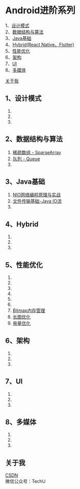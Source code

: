 # Android进阶系列
1、[设计模式](#1设计模式) <br>
2、[数据结构与算法](#2数据结构与算法) </br>
3、[Java基础](#3Java基础)<br>
4、[Hybrid(React Native、Flutter)](#4Hybrid) </br>
5、[性能优化](#5性能优化) </br>
6、[架构](#6架构) </br>
7、[UI](#ui) </br>
8、[多媒体](#media) </br>

[关于我](#关于我)</br>

## 1、设计模式
1.
2.
3.

## 2、数据结构与算法
1. [稀疏数组 - SparseArray](https://blog.csdn.net/ykmeory/article/details/111342674)
2. [队列 - Queue](https://blog.csdn.net/ykmeory/article/details/111999979)
3.

## 3、Java基础
1. [NIO网络编程原理与实战](https://blog.csdn.net/ykmeory/article/details/115603895)
2. [文件传输基础-Java IO流](https://blog.csdn.net/ykmeory/article/details/115682087)
3.

## 4、Hybrid
1. 
2.
3.

## 5、性能优化
1. 
2.
3.
4.
5.
6.
7. [Bitmap内存管理](https://blog.csdn.net/ykmeory/article/details/90299152)
8. [长图优化](https://blog.csdn.net/ykmeory/article/details/90407218)
9. [电量优化](https://blog.csdn.net/ykmeory/article/details/90552856)

## 6、架构
1. 
2.
3.

## 7、<span id="ui">UI</span>
1. 
2.
3.

## 8、<span id="media">多媒体</span>
1. 
2.
3.

## 关于我
[CSDN](https://blog.csdn.net/ykmeory)
<br>
微信公众号：TechU
